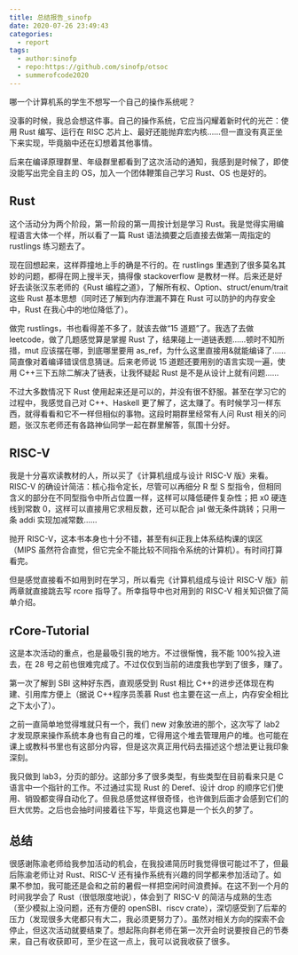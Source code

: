 ```yaml
---
title: 总结报告_sinofp
date: 2020-07-26 23:49:43
categories:
  - report
tags:
  - author:sinofp
  - repo:https://github.com/sinofp/otsoc
  - summerofcode2020
---
```


哪一个计算机系的学生不想写一个自己的操作系统呢？

没事的时候，我总会想这件事。自己的操作系统，它应当闪耀着新时代的光芒：使用 Rust 编写、运行在 RISC 芯片上、最好还能抛弃宏内核……但一直没有真正坐下来实现，毕竟脑中还在幻想着其他事情。

后来在编译原理群里、年级群里都看到了这次活动的通知，我感到是时候了，即使没能写出完全自主的 OS，加入一个团体鞭策自己学习 Rust、OS 也是好的。

## Rust

这个活动分为两个阶段，第一阶段的第一周按计划是学习 Rust。我是觉得实用编程语言大体一个样，所以看了一篇 Rust 语法摘要之后直接去做第一周指定的 rustlings 练习题去了。

现在回想起来，这样莽撞地上手的确是不行的。在 rustlings 里遇到了很多莫名其妙的问题，都得在网上搜半天，搞得像 stackoverflow 是教材一样。后来还是好好去读张汉东老师的《Rust 编程之道》，了解所有权、Option、struct/enum/trait 这些 Rust 基本思想（同时还了解到内存泄漏不算在 Rust 可以防护的内存安全中，Rust 在我心中的地位降低了）。

做完 rustlings，书也看得差不多了，就该去做“15 道题”了。我选了去做 leetcode，做了几题感觉算是掌握 Rust 了，结果碰上一道链表题……顿时不知所措，mut 应该摆在哪，到底哪里要用 as_ref，为什么这里直接用&就能编译了……简直像对着编译错误信息猜谜。后来老师说 15 道题还要用别的语言实现一遍，使用 C++三下五除二解决了链表，让我怀疑起 Rust 是不是从设计上就有问题……

不过大多数情况下 Rust 使用起来还是可以的，并没有很不舒服。甚至在学习它的过程中，我感觉自己对 C++、Haskell 更了解了，这太赚了。有时候学习一样东西，就得看看和它不一样但相似的事物。这段时期群里经常有人问 Rust 相关的问题，张汉东老师还有各路神仙同学一起在群里解答，氛围十分好。

## RISC-V

我是十分喜欢读教材的人，所以买了《计算机组成与设计 RISC-V 版》来看。RISC-V 的确设计简洁：核心指令定长，尽管可以再细分 R 型 S 型指令，但相同含义的部分在不同型指令中所占位置一样，这样可以降低硬件复杂性；把 x0 硬连线到常数 0，这样可以直接用它求相反数，还可以配合 jal 做无条件跳转；只用一条 addi 实现加减常数……

抛开 RISC-V，这本书本身也十分不错，甚至有纠正我上体系结构课的误区（MIPS 虽然符合直觉，但它完全不能比较不同指令系统的计算机）。有时间打算看完。

但是感觉直接看不如用到时在学习，所以看完《计算机组成与设计 RISC-V 版》前两章就直接跳去写 rcore 指导了。所幸指导中也对用到的 RISC-V 相关知识做了简单介绍。

## rCore-Tutorial

这是本次活动的重点，也是最吸引我的地方。不过很惭愧，我不能 100%投入进去，在 28 号之前也很难完成了。不过仅仅到当前的进度我也学到了很多，赚了。

第一次了解到 SBI 这种好东西，直观感受到 Rust 相比 C++的进步还体现在构建、引用库方便上（据说 C++程序员羡慕 Rust 也主要在这一点上，内存安全相比之下太小了）。

之前一直简单地觉得堆就只有一个，我们 new 对象放进的那个，这次写了 lab2 才发现原来操作系统本身也有自己的堆，它得用这个堆去管理用户的堆。也可能在课上或教科书里也有这部分内容，但是这次真正用代码去描述这个想法更让我印象深刻。

我只做到 lab3，分页的部分。这部分多了很多类型，有些类型在目前看来只是 C 语言中一个指针的工作。不过通过实现 Rust 的 Deref、设计 drop 的顺序它们使用、销毁都变得自动化了。但我总感觉这样很奇怪，也许做到后面才会感到它们的巨大优势。之后也会抽时间接着往下写，毕竟这也算是一个长久的梦了。

## 总结

很感谢陈渝老师给我参加活动的机会，在我投递简历时我觉得很可能过不了，但最后陈渝老师让对 Rust、RISC-V 还有操作系统有兴趣的同学都来参加活动了。如果不参加，我可能还是会和之前的暑假一样把空闲时间浪费掉。在这不到一个月的时间我学会了 Rust（很低限度地说），体会到了 RISC-V 的简洁与成熟的生态 （至少模拟上没问题，还有方便的 openSBI、riscv crate），深切感受到了后辈的压力（发现很多大佬都只有大二，我必须更努力了）。虽然对相关方向的探索不会停止，但这次活动就要结束了。想起陈向群老师在第一次开会时说要按自己的节奏来，自己有收获即可，至少在这一点上，我可以说我收获了很多。

